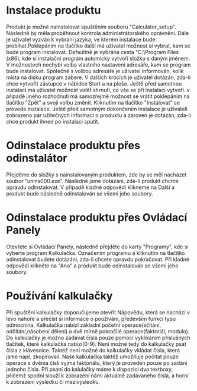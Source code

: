 # Instalace produktu
Produkt je možné nainstalovat spuštěním souboru "Calculator_setup". Následně by měla proběhnout kontrola administrátorského oprávnění. Dále je uživatel vyzván k
vybrání jazyka, ve kterém instalace bude probíhat.Poklepáním na tlačítko další má uživatel možnost si vybrat, kam se bude program instalovat. Defaultně je vybrána cesta
"C:\Program Files (x86), kde si instalační program automicky vytvoří složku s daným jménem. V možnostech nechybí volba vlastního nastavení adresáře, kam se program bude instalovat.
Společně s volbou adresáře je uživatel informován, kolik místa na disku program zabere. V dalších krocích je uživatel dotázán, zda-li chce vytvořit zástupce v nábidce Start a na ploše.
Ještě před samotnou instalací má uživatel možnost vidět shrnutí, co vše se při instalaci vytvoří. v případě jiného rozhodnutí má samozřejmě možnost se vrátit poklepáním na tlačítko "Zpět"
a svoji volbu změnit. Kliknutím na tlačítko "Instalovat" se provede instalace. Ještě před samotným dokončením instalace je uživateli zobrazeno pár užitečných informací o produktu a zároven
je dotázán, zda-li chce produkt ihned po instalaci sputit.

# Odinstalace produktu přes odinstalátor
Přejděme do složky s nainstalovaným produktem, zde by se měl nacházet soubor "unins000.exe". Následně jsme dotázáni, zda-li produkt chcme opravdu odinstalovat. V případě kladné odpovědi klikneme
na Další a produkt bude následně odinstalován se všemi jeho soubory.

# Odinstalace produktu přes Ovládací Panely
Otevřete si Ovládací Panely, následně přejděte do karty "Programy", kde si vyberte program Kalkulačka. Označením programu a kliknutím na tlačítko odinstalovat budete dotázáni, zda-li chcete opravdu
pokračovat. Při kladné odpovědi klikněte na "Ano" a produkt bude odinstalován se všemi jeho soubory.

# Používání kalkulačky
Při spuštění kalkulačky doporučujeme otevřít Nápovědu, která se nachází v levo nahoře a přečíst si informace o používání, především funkcí typu odmocnina.
Kalkulačka nabízí základní početní operace(sčítání, odčítání,násobení dělení) a dvě mírně pokročilé operace(faktoriál, modulo). Do kalkulačky je možno zadávat čísla pouze pomocí vyklikáním příslušných 
tlačítek, které kalkulačka nabízí(0-9). Není možné tedy do kalkulačky psát čísla z klávesnice. Taktéž není možné do kalkulačky vkládat čísla, která jsme např. zkopírovali.
Naše kalkulačka taktéž umožňuje počítat pouze operace s dvěma čísli vyjma faktoriálu, který je proveden pouze po zadání jednoho čísla. Při psaní do kalulačky máme k dispozici dva textboxy, 
přičemž spodní slouží k zobrazení námi aktuálně zadávaného čísla, a horní k zobrazení výsledku či mezivýsledku.

 
             
